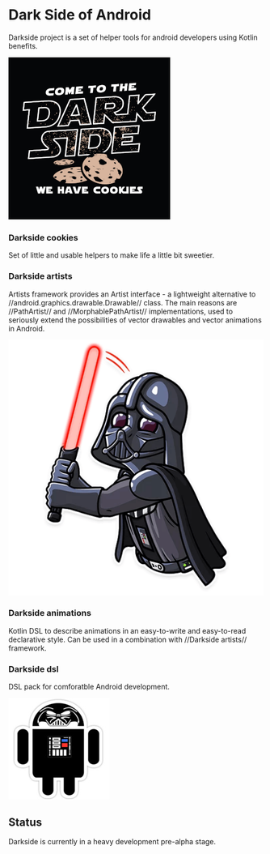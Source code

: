 # Dark Side of Android

Darkside project is a set of helper tools for android developers using Kotlin benefits.

![Darkside Logo](images/darkside.png)

### Darkside cookies

Set of little and usable helpers to make life a little bit sweetier.

### Darkside artists

Artists framework provides an Artist interface - a lightweight alternative to //android.graphics.drawable.Drawable// class. The main reasons are //PathArtist// and //MorphablePathArtist// implementations, used to seriously extend the possibilities of vector drawables and vector animations in Android.

![Darth](images/darth.png)

### Darkside animations

Kotlin DSL to describe animations in an easy-to-write and easy-to-read declarative style. Can be used in a combination with //Darkside artists// framework.

### Darkside dsl

DSL pack for comforatble Android development.

![DarthDroid](images/darthdroid.jpg)

## Status

Darkside is currently in a heavy development pre-alpha stage.
